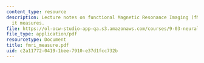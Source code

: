 ```yaml
---
content_type: resource
description: Lecture notes on functional Magnetic Resonance Imaging (fMRI) and what
  it measures.
file: https://ol-ocw-studio-app-qa.s3.amazonaws.com/courses/9-03-neural-basis-of-learning-and-memory-fall-2007/c2a1177204191bee7910e37d1fcc732b_fmri_measure.pdf
file_type: application/pdf
resourcetype: Document
title: fmri_measure.pdf
uid: c2a11772-0419-1bee-7910-e37d1fcc732b
---
```

